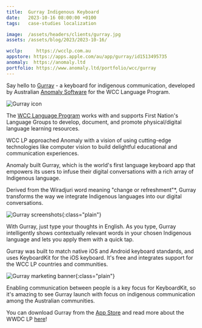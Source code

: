 ```yaml
---
title:  Gurray Indigenous Keyboard
date:   2023-10-16 08:00:00 +0100
tags:   case-studies localization

image:  /assets/headers/clients/gurray.jpg
assets: /assets/blog/2023/2023-10-16/

wcclp:     https://wcclp.com.au
appstore: https://apps.apple.com/au/app/gurray/id1513495735
anomaly:  https://anomaly.ltd
portfolio: https://www.anomaly.ltd/portfolio/wcc/gurray
---
```


Say hello to [Gurray]({{page.appstore}}) - a keyboard for indigenous communication, developed by Australian [Anomaly Software]({{page.anomaly}}) for the WCC Language Program.

![Gurray icon]({{page.image}})

The [WCC Language Program]({{page.wcclp}}) works with and supports First Nation's Language Groups to develop, document, and promote physical/digital language learning resources.

WCC LP approached Anomaly with a vision of using cutting-edge technologies like computer vision to build delightful educational and communication experiences.

Anomaly built Gurray, which is the world's first language keyboard app that empowers its users to infuse their digital conversations with a rich array of Indigenous language. 

Derived from the Wiradjuri word meaning "change or refreshment"*, Gurray transforms the way we integrate Indigenous languages into our digital conversations.

![Gurray screenshots]({{page.assets}}screenshots.jpg){:class="plain"}

With Gurray, just type your thoughts in English. As you type, Gurray intelligently shows contextually relevant words in your chosen Indigenous language and lets you apply them with a quick tap.

Gurray was built to match native iOS and Android keyboard standards, and uses KeyboardKit for the iOS keyboard. It's free and integrates support for the WCC LP countries and communities.

![Gurray marketing banner]({{page.assets}}banner.jpg){:class="plain"}

Enabling communication between people is a key focus for KeyboardKit, so it's amazing to see Gurray launch with focus on indigenous communication among the Australian communities.

You can download Gurray from the [App Store]({{page.appstore}}) and read more about the WWDC LP [here]({{page.portfolio}})!
